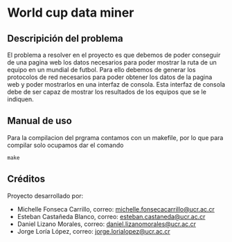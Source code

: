 # **World cup data miner**

## Descripición del problema
El problema a resolver en el proyecto es que debemos de poder conseguir de una pagina web los datos
necesarios para poder mostrar la ruta de un equipo en un mundial de futbol. Para ello debemos de
generar los protocolos de red necesarios para poder obtener los datos de la pagina web y poder
mostrarlos en una interfaz de consola. Esta interfaz de consola debe de ser capaz de mostrar los
resultados de los equipos que se le indiquen.

## Manual de uso
Para la compilacion del prgrama contamos con un makefile, por lo que para compilar solo ocupamos dar el comando
```
make

```

## Créditos

Proyecto desarrollado por:
* Michelle Fonseca Carrillo, correo: michelle.fonsecacarrillo@ucr.ac.cr
* Esteban Castañeda Blanco, correo: esteban.castaneda@ucr.ac.cr
* Daniel Lizano Morales, correo: daniel.lizanomorales@ucr.ac.cr
* Jorge Loría López, correo: jorge.lorialopez@ucr.ac.cr